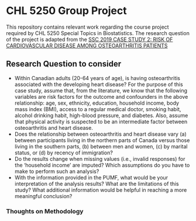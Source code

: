 # CHL 5250 Group Project

This repository contains relevant work regarding the course project required by CHL 5250 Special Topics in Biostatistics. The research question of the  project is adapted from the [SSC 2019 CASE STUDY 2: RISK OF CARDIOVASCULAR DISEASE AMONG OSTEOARTHRITIS PATIENTS](https://ssc.ca/en/case-study/case-study-2-risk-cardiovascular-disease-among-osteoarthritis-patients)

## Research Question to consider

- Within Canadian adults (20-64 years of age), is having osteoarthritis associated with the developing heart disease? For the purpose of this case study, assume that, from the literature, we know that the following variables are risk factors for the outcome and confounders in the above relationship: age, sex, ethnicity, education, household income, body mass index (BMI), access to a regular medical doctor, smoking habit, alcohol drinking habit, high-blood pressure, and diabetes. Also, assume that physical activity is suspected to be an intermediate factor between osteoarthritis and heart disease.
- Does the relationship between osteoarthritis and heart disease vary (a) between participants living in the northern parts of Canada versus those living in the southern parts, (b) between men and women, (c) by marital status, or (d) by recency of immigration?    
- Do the results change when missing values (i.e., invalid responses) for the ‘household income’ are imputed? Which assumptions do you have to make to perform such an analysis?
- With the information provided in the PUMF, what would be your interpretation of the analysis results? What are the limitations of this study? What additional information would be helpful in reaching a more meaningful conclusion? 

### Thoughts on Methodology


